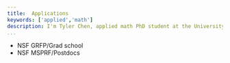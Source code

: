 ```yaml
---
title:  Applications
keywords: ['applied','math']
description: I'm Tyler Chen, applied math PhD student at the University of Washington. Find out more about my research, teaching, and educational beliefs, and then get in contact with me.
...
```




- NSF GRFP/Grad school
- NSF MSPRF/Postdocs


